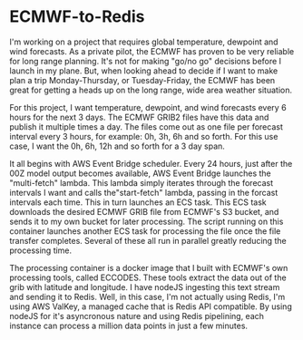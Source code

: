 # ECMWF-to-Redis
I'm working on a project that requires global temperature, dewpoint and wind forecasts. As a private pilot,
the ECMWF has proven to be very reliable for long range planning. It's not for
making "go/no go" decisions before I launch in my plane. But, when looking
ahead to decide if I want to make plan a trip Monday-Thursday, or Tuesday-Friday, the ECMWF has been great for getting a heads up on the long range, wide area weather situation.

For this project, I want temperature, dewpoint, and wind forecasts every 6 hours for the next 3 days.
The ECMWF GRIB2 files have this data and publish it multiple
times a day. The files come out as one file per forecast interval every 3 hours, for example: 0h, 3h, 6h
and so forth. For this use case, I want the 0h, 6h, 12h and so forth for
a 3 day span.

It all begins with AWS Event Bridge scheduler. Every 24 hours, just after the 00Z
model output becomes available, AWS Event Bridge launches the "multi-fetch"
lambda. This lambda simply iterates through the forecast intervals I want and calls the"start-fetch" lambda, passing in the forcast intervals each time. This in turn launches an
ECS task. This ECS task downloads the desired ECMWF GRIB file from ECMWF's S3
bucket, and sends it to my own bucket for later processing. The script running
on this container launches another ECS task for processing the file once the
file transfer completes. Several of these all run in parallel greatly reducing
the processing time.

The processing container is a docker image that I built with ECMWF's own
processing tools, called ECCODES. These tools extract the data out of the grib
with latitude and longitude. I have nodeJS ingesting this text stream and sending it
to Redis. Well, in this case, I'm not actually using Redis, I'm using AWS ValKey, a managed cache that is Redis API
compatible. By using nodeJS for it's asyncronous nature and using Redis
pipelining, each instance can process a million data points in just a few minutes.
